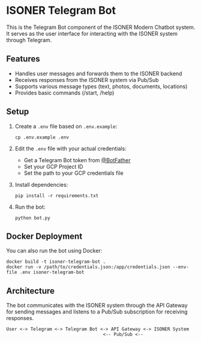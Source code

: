 # ISONER Telegram Bot

This is the Telegram Bot component of the ISONER Modern Chatbot system. It serves as the user interface for interacting with the ISONER system through Telegram.

## Features

- Handles user messages and forwards them to the ISONER backend
- Receives responses from the ISONER system via Pub/Sub
- Supports various message types (text, photos, documents, locations)
- Provides basic commands (/start, /help)

## Setup

1. Create a `.env` file based on `.env.example`:
   ```
   cp .env.example .env
   ```

2. Edit the `.env` file with your actual credentials:
   - Get a Telegram Bot token from [@BotFather](https://t.me/BotFather)
   - Set your GCP Project ID
   - Set the path to your GCP credentials file

3. Install dependencies:
   ```
   pip install -r requirements.txt
   ```

4. Run the bot:
   ```
   python bot.py
   ```

## Docker Deployment

You can also run the bot using Docker:

```
docker build -t isoner-telegram-bot .
docker run -v /path/to/credentials.json:/app/credentials.json --env-file .env isoner-telegram-bot
```

## Architecture

The bot communicates with the ISONER system through the API Gateway for sending messages and listens to a Pub/Sub subscription for receiving responses.

```
User <-> Telegram <-> Telegram Bot <-> API Gateway <-> ISONER System
                                    <-- Pub/Sub <--
``` 